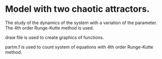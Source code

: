 # Model with two chaotic attractors.
 The study of the dynamics of the system with a variation of the parameter. The 4th order Runge-Kutte method is used.

 draw file is used to create graphics of functions.
 
 partm.f is used to count system of equations with 4th order Runge-Kutte method.

